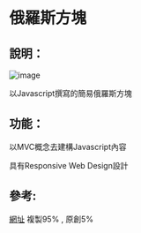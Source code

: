 # 俄羅斯方塊

## 說明：

![image](https://imgur.com/WF2HGRt)

以Javascript撰寫的簡易俄羅斯方塊

## 功能：
以MVC概念去建構Javascript內容

具有Responsive Web Design設計

## 參考:
[網址](https://www.youtube.com/watch?v=rAUn1Lom6dw&list=LL&index=1&t=4955s)
複製95% , 原創5%
